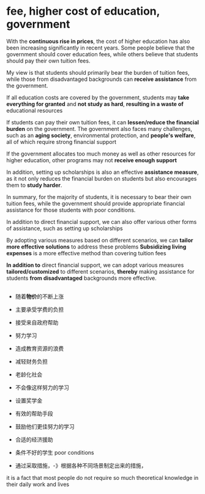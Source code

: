 # fee, higher cost of education, government

With the **continuous rise in prices**, the cost of higher education has also been increasing significantly in recent years.
Some people believe that the government should cover education fees, while others believe that students should pay their own tuition fees.

My view is that students should primarily bear the burden of tuition fees, while those from disadvantaged backgrounds can **receive assistance** from the government.

If all education costs are covered by the government, students may **take everything for granted** and **not study as hard**, **resulting in a waste of** educational resources

If students can pay their own tuition fees, it can **lessen/reduce the financial burden** on the government.
The government also faces many challenges, such as an **aging society**, environmental protection, and **people's welfare**, all of which require strong financial support

If the government allocates too much money as well as other resources for higher education, other programs may not **receive enough support**

In addition, setting up scholarships is also an effective **assistance measure**, as it not only reduces the financial burden on students but also encourages them to **study harder**.

In summary, for the majority of students, it is necessary to bear their own tuition fees, while the government should provide appropriate financial assistance for those students with poor conditions.

In addition to direct financial support, we can also offer various other forms of assistance, such as setting up scholarships

By adopting various measures based on different scenarios, we can **tailor more effective solutions** to address these problems
**Subsidizing living expenses** is a more effective method than covering tuition fees

**In addition to** direct financial support, we can adopt various measures **tailored/customized** to different scenarios, **thereby** making assistance for students **from disadvantaged** backgrounds more effective.

##

- 随着**物价**的不断上涨
- 主要承受学费的负担

- 接受来自政府帮助

- 努力学习

- 造成教育资源的浪费

- 减轻财务负担
- 老龄化社会
- 不会像这样努力的学习
- 设置奖学金
- 有效的帮助手段
- 鼓励他们更佳努力的学习
- 合适的经济援助
- 条件不好的学生 poor conditions
- 通过采取措施，-》根据各种不同场景制定出来的措施，

it is a fact that most people do not require so much theoretical knowledge in their daily work and lives
